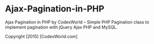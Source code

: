 # Ajax-Pagination-in-PHP
Ajax Pagination in PHP by CodexWorld – Simple PHP Pagination class to implement pagination with jQuery Ajax PHP and MySQL.

Copyright [2015] [CodexWorld.com]
